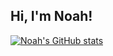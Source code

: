 ## Hi, I'm Noah!
[![Noah's GitHub stats](https://github-readme-stats.vercel.app/api?username=00knowah)](https://github.com/anuraghazra/github-readme-stats)
